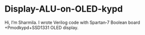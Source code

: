 # Display-ALU-on-OLED-kypd
Hi, I’m Sharmila. I wrote Verilog code with Spartan‑7 Boolean board +Pmodkypd+SSD1331 OLED display. 
